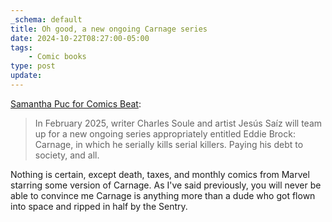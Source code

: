 ```yaml
---
_schema: default
title: Oh good, a new ongoing Carnage series
date: 2024-10-22T08:27:00-05:00
tags:
    - Comic books
type: post
update:
---
```


[Samantha Puc for Comics Beat](https://www.comicsbeat.com/nycc-24-eddie-brock-is-the-new-carnage/):

> In February 2025, writer Charles Soule and artist Jesús Saíz will team up for a new ongoing series appropriately entitled Eddie Brock: Carnage, in which he serially kills serial killers. Paying his debt to society, and all.

Nothing is certain, except death, taxes, and monthly comics from Marvel starring some version of Carnage. As I've said previously, you will never be able to convince me Carnage is anything more than a dude who got flown into space and ripped in half by the Sentry.